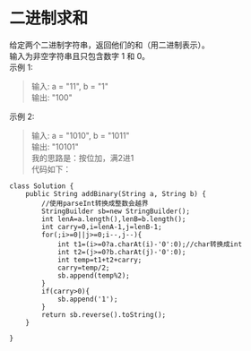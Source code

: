 # 二进制求和
给定两个二进制字符串，返回他们的和（用二进制表示）。  
输入为非空字符串且只包含数字 1 和 0。  
示例 1:  
>输入: a = "11", b = "1"  
输出: "100"  

示例 2:  
>输入: a = "1010", b = "1011"  
输出: "10101"  
我的思路是：按位加，满2进1  
代码如下：  
```
class Solution {
    public String addBinary(String a, String b) {
        //使用parseInt转换成整数会越界
        StringBuilder sb=new StringBuilder();
        int lenA=a.length(),lenB=b.length();
        int carry=0,i=lenA-1,j=lenB-1;
        for(;i>=0||j>=0;i--,j--){
            int t1=(i>=0?a.charAt(i)-'0':0);//char转换成int
            int t2=(j>=0?b.charAt(j)-'0':0);
            int temp=t1+t2+carry;
            carry=temp/2;
            sb.append(temp%2);
        }
        if(carry>0){
            sb.append('1');
        }
        return sb.reverse().toString();
    }
    
}
```